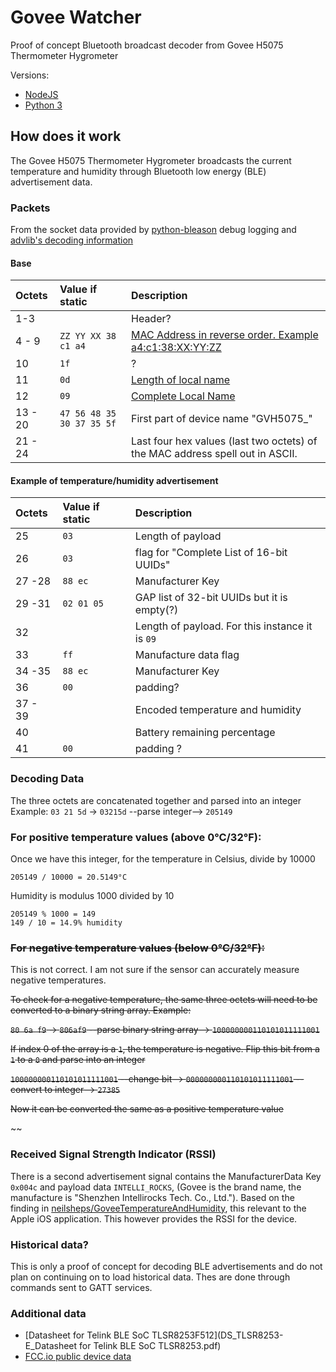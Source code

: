 # Govee Watcher
Proof of concept Bluetooth broadcast decoder from Govee H5075 Thermometer Hygrometer

Versions:
* [NodeJS](./odeJS)
* [Python 3](./python)

## How does it work
The Govee H5075 Thermometer Hygrometer broadcasts the current temperature and humidity through Bluetooth low energy (BLE) advertisement data.

### Packets

From the socket data provided by [python-bleason](https://github.com/TheCellule/python-bleson) debug logging and [advlib's decoding information](https://github.com/reelyactive/advlib)

#### Base
| Octets | Value if static | Description |
| :--- | :--- | :--- |
| 1-3 |  | Header?
| 4 - 9 |  `ZZ YY XX 38 c1 a4` | [MAC Address in reverse order.  Example a4:c1:38:XX:YY:ZZ](https://github.com/reelyactive/advlib#address)
| 10 | `1f` | ?
| 11 | `0d`| [Length of local name](https://github.com/reelyactive/advlib#local-name)
| 12| `09` | [Complete Local Name](https://github.com/reelyactive/advlib#local-name)
| 13 - 20 | `47 56 48 35 30 37 35 5f` | First part of device name "GVH5075_"
| 21 - 24 |  | Last four hex values (last two octets) of the MAC address spell out in ASCII.

#### Example of temperature/humidity advertisement
| Octets | Value if static | Description |
| :--- | :--- | :--- |
| 25 | `03` | Length of payload |
| 26 | `03` | flag for "Complete List of 16-bit UUIDs"
| 27 -28 | `88 ec` | Manufacturer Key
| 29 -31 | `02 01 05` | GAP list of 32-bit UUIDs but it is empty(?)
| 32 | | Length of payload.  For this instance it is `09`
| 33 | `ff` | Manufacture data flag
| 34 -35 | `88 ec` | Manufacturer Key
| 36 | `00` | padding?
| 37 - 39 |  | Encoded temperature and humidity
| 40 |   | Battery remaining percentage
| 41 | `00` | padding ?

### Decoding Data
The three octets are concatenated together and parsed into an integer
Example:
`03 21 5d` -> `03215d` --parse integer--> `205149`

### For positive temperature values (above 0°C/32°F):
Once we have this integer, for the temperature in Celsius, divide by 10000
```
205149 / 10000 = 20.5149°C
```

Humidity is modulus 1000 divided by 10
```
205149 % 1000 = 149
149 / 10 = 14.9% humidity
```

### ~~For negative temperature values (below 0°C/32°F):~~
This is not correct.  I am not sure if the sensor can accurately measure negative temperatures.


~~To check for a negative temperature, the same three octets will need to be converted to a binary string array.
Example:~~

~~`80 6a f9` -> `806af9` --parse binary string array--> `100000000110101011111001`~~

~~If index 0 of the array is a `1`, the temperature is negative.  Flip this bit from a `1` to a `0` and parse into an integer~~

~~`100000000110101011111001` --change bit--> `000000000110101011111001` --convert to integer--> `27385`~~

~~Now it can be converted the same as a positive temperature value~~


~~
### Received Signal Strength Indicator (RSSI)
There is a second advertisement signal contains the ManufacturerData Key `0x004c` and payload data `INTELLI_ROCKS`, (Govee is the brand name, the manufacture is "Shenzhen Intellirocks Tech. Co., Ltd.").  Based on the finding in [neilsheps/GoveeTemperatureAndHumidity](https://github.com/neilsheps/GoveeTemperatureAndHumidity), this relevant to the Apple iOS application.  This however provides the RSSI for the device.

### Historical data?
This is only a proof of concept for decoding BLE advertisements and do not plan on continuing on to load historical data.  Thes are done through commands sent to GATT services.


### Additional data
 * [Datasheet for Telink
BLE SoC TLSR8253F512](DS_TLSR8253-E_Datasheet for Telink BLE SoC TLSR8253.pdf)
 * [FCC.io public device data](https://fccid.io/2AQA6-H5075)
